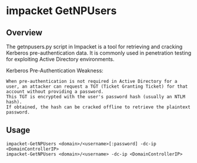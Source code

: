 # impacket GetNPUsers

## Overview

The getnpusers.py script in Impacket is a tool for retrieving and cracking Kerberos pre-authentication data. It is commonly used in penetration testing for exploiting Active Directory environments. 

Kerberos Pre-Authentication Weakness:

    When pre-authentication is not required in Active Directory for a user, an attacker can request a TGT (Ticket Granting Ticket) for that account without providing a password.
    This TGT is encrypted with the user's password hash (usually an NTLM hash).
    If obtained, the hash can be cracked offline to retrieve the plaintext password.

## Usage

    impacket-GetNPUsers <domain>/<username>[:password] -dc-ip <DomainControllerIP>
    impacket-GetNPUsers <domain>/<username> -dc-ip <DomainControllerIP>